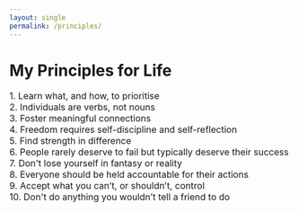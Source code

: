 ```yaml
---
layout: single
permalink: /principles/
---
```

<h1>My Principles for Life</h1>
<p style="font-size: 16px;">
1. Learn what, and how, to prioritise <br>
2. Individuals are verbs, not nouns <br>
3. Foster meaningful connections <br>
4. Freedom requires self-discipline and self-reflection <br>
5. Find strength in difference <br>
6. People rarely deserve to fail but typically deserve their success <br>
7. Don't lose yourself in fantasy or reality <br>
8. Everyone should be held accountable for their actions <br>
9. Accept what you can’t, or shouldn’t, control <br>
10. Don't do anything you wouldn’t tell a friend to do 

